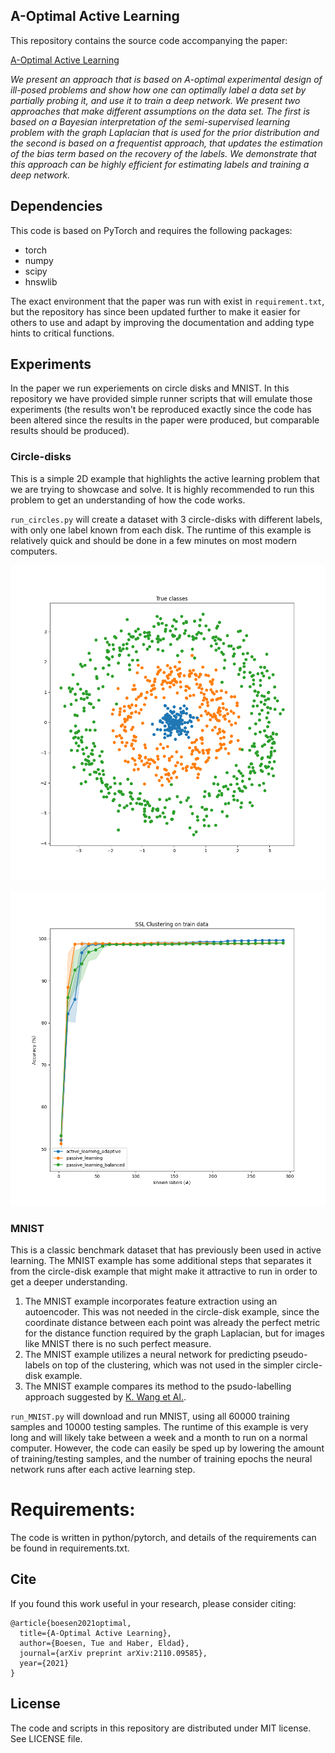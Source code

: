 ## A-Optimal Active Learning

This repository contains the source code accompanying the paper:

[A-Optimal Active Learning](https://arxiv.org/abs/2110.09585) 

*We present an approach that is based on A-optimal experimental design of ill-posed problems and show how one can optimally label a
data set by partially probing it, and use it to train a deep network. We present two approaches that
make different assumptions on the data set. The first is based on a Bayesian interpretation of the
semi-supervised learning problem with the graph Laplacian that is used for the prior distribution and
the second is based on a frequentist approach, that updates the estimation of the bias term based on
the recovery of the labels. We demonstrate that this approach can be highly efficient for estimating
labels and training a deep network.*

## Dependencies

This code is based on PyTorch and requires the following packages:

* torch
* numpy
* scipy
* hnswlib

The exact environment that the paper was run with exist in `requirement.txt`, but the repository has since been updated further to make it easier for others to use and adapt by improving the documentation and adding type hints to critical functions.

## Experiments
In the paper we run experiements on circle disks and MNIST. In this repository we have provided simple runner scripts that will emulate those experiments (the results won't be reproduced exactly since the code has been altered since the results in the paper were produced, but comparable results should be produced). 

### Circle-disks
This is a simple 2D example that highlights the active learning problem that we are trying to showcase and solve. It is highly recommended to run this problem to get an understanding of how the code works.

`run_circles.py` will create a dataset with 3 circle-disks with different labels, with only one label known from each disk. The runtime of this example is relatively quick and should be done in a few minutes on most modern computers.

![Alt text](figures/True_classes.png?raw=true "True classes")

![Alt text](figures/Results_clustering.png?raw=true "Results")


### MNIST
This is a classic benchmark dataset that has previously been used in active learning. The MNIST example has some additional steps that separates it from the circle-disk example that might make it attractive to run in order to get a deeper understanding. 
1) The MNIST example incorporates feature extraction using an autoencoder. This was not needed in the circle-disk example, since the coordinate distance between each point was already the perfect metric for the distance function required by the graph Laplacian, but for images like MNIST there is no such perfect measure.
2) The MNIST example utilizes a neural network for predicting pseudo-labels on top of the clustering, which was not used in the simpler circle-disk example.
3) The MNIST example compares its method to the psudo-labelling approach suggested by [K. Wang et Al.](https://arxiv.org/abs/1701.03551). 

`run_MNIST.py` will download and run MNIST, using all 60000 training samples and 10000 testing samples. The runtime of this example is very long and will likely take between a week and a month to run on a normal computer. However, the code can easily be sped up by lowering the amount of training/testing samples, and the number of training epochs the neural network runs after each active learning step.





# Requirements:
The code is written in python/pytorch, and details of the requirements can be found in requirements.txt.


## Cite
If you found this work useful in your research, please consider citing:
```
@article{boesen2021optimal,
  title={A-Optimal Active Learning},
  author={Boesen, Tue and Haber, Eldad},
  journal={arXiv preprint arXiv:2110.09585},
  year={2021}
}
```

## License

The code and scripts in this repository are distributed under MIT license. See LICENSE file.
